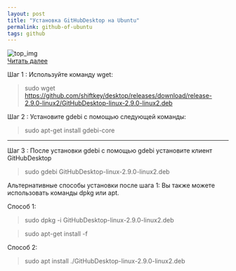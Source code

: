 ```yaml
---
layout: post
title: "Установка GitHubDesktop на Ubuntu"
permalink: github-of-ubuntu
tags: github
---
```


![top_img](https://whitepingvin.github.io/xbuntos/assets/github-of-ubuntu/githubdesktop.png)   
<a class="read__more" href="https://whitepingvin.github.io/blog/github-of-ubuntu#read">Читать далее</a>

<div id="read"></div>
Шаг 1 :
Используйте команду wget:

> sudo wget https://github.com/shiftkey/desktop/releases/download/release-2.9.0-linux2/GitHubDesktop-linux-2.9.0-linux2.deb

Шаг 2 :
Установите gdebi с помощью следующей команды:

> sudo apt-get install gdebi-core

---

Шаг 3 :
После установки gdebi с помощью gdebi установите клиент GitHubDesktop

> sudo gdebi GitHubDesktop-linux-2.9.0-linux2.deb


Альтернативные способы установки после шага 1:
Вы также можете использовать команды dpkg или apt.

Способ 1:

> sudo dpkg -i GitHubDesktop-linux-2.9.0-linux2.deb

> sudo apt-get install -f

Способ 2:

> sudo apt install ./GitHubDesktop-linux-2.9.0-linux2.deb
